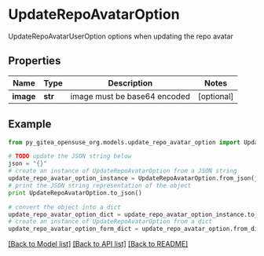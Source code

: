 # UpdateRepoAvatarOption

UpdateRepoAvatarUserOption options when updating the repo avatar

## Properties
Name | Type | Description | Notes
------------ | ------------- | ------------- | -------------
**image** | **str** | image must be base64 encoded | [optional] 

## Example

```python
from py_gitea_opensuse_org.models.update_repo_avatar_option import UpdateRepoAvatarOption

# TODO update the JSON string below
json = "{}"
# create an instance of UpdateRepoAvatarOption from a JSON string
update_repo_avatar_option_instance = UpdateRepoAvatarOption.from_json(json)
# print the JSON string representation of the object
print UpdateRepoAvatarOption.to_json()

# convert the object into a dict
update_repo_avatar_option_dict = update_repo_avatar_option_instance.to_dict()
# create an instance of UpdateRepoAvatarOption from a dict
update_repo_avatar_option_form_dict = update_repo_avatar_option.from_dict(update_repo_avatar_option_dict)
```
[[Back to Model list]](../README.md#documentation-for-models) [[Back to API list]](../README.md#documentation-for-api-endpoints) [[Back to README]](../README.md)


